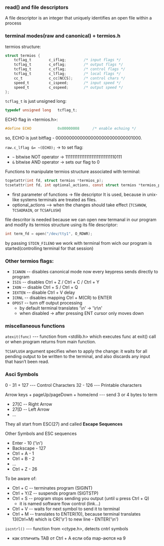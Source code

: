 

### read() and file descriptors
A file descriptor is an integer that uniquely identifies an open file within a process

### terminal modes(raw and canonical) + termios.h

termios structure:
```C
struct termios {
	tcflag_t        c_iflag;        /* input flags */
	tcflag_t        c_oflag;        /* output flags */
	tcflag_t        c_cflag;        /* control flags */
	tcflag_t        c_lflag;        /* local flags */
	cc_t            c_cc[NCCS];     /* control chars */
	speed_t         c_ispeed;       /* input speed */
	speed_t         c_ospeed;       /* output speed */
};
```

`tcflag_t` is just unsigned long:
```C
typedef unsigned long   tcflag_t;
```

ECHO flag in <termios.h>:
```C
#define ECHO            0x00000008      /* enable echoing */
```
so, ECHO is just bitflag - 00000000000000000000000000001000.

`raw.c_lflag &= ~(ECHO);` -> to set flag:
- `~` bitwise NOT operator -> 11111111111111111111111111110111
- `&` bitwise AND operator -> sets our flag to 0


Functions to manipulate termios structure associated with terminal:
```C
tcgetattr(int fd, struct termios *termios_p);
tcsetattr(int fd, int optional_actions, const struct termios *termios_p);
```

* first parameter of functions -> file descriptor
  It is used, because in unix-like systems terminals are treated as files.
* optional_actions --> when the changes should take effect (`TCSANOW`, `TCSADRAIN`, or `TCSAFLUSH`)

file descritor is needed because we can open new termanal in our program and
modify its termios structure using its file descriptor:
```C
int term_fd = open("/dev/tty1", O_RDWR);
```
by passing `STDIN_FILENO` we work with terminal from wich our program is
started(controlling terminal for that session)

### Other termios flags:
- `ICANON` -- disables canonical mode now every keypress sends directly to program
- `ISIG` -- disables Ctrl + Z / Ctrl + C / Ctrl + Y
- `IXON` -- disable Ctrl + S / Ctrl + Q
- `IEXTEN` -- disable Ctrl + V delay
- `ICRNL` -- disables mapping Ctrl + M(CR) to ENTER
- `OPOST` -- turn off output processing
	- by default terminal translates '\n' -> '\r\n' 
	- when disabled -> after pressing ENT cursor only moves down


### miscellaneous functions

`atexit(func)` --- function from <stdlib.h> which executes func at exit() call or 
when program returns from main function.

`TCSAFLUSH` argument specifies when to apply the change: it waits for all 
pending output to be written to the terminal, and also discards any input
that hasn’t been read.


### Asci Symbols
0 - 31 + 127 --- Control Characters
32 - 126 --- Printable characters

Arrow keys + pageUp/pageDown + home/end --- send 3 or 4 bytes to term
- 27[C -- Right Arrow
- 27[D -- Left Arrow
- ...

They all start from ESC(27) and called **Escape Sequences**

Other Symbols and ESC sequences
- Enter - 10 ('\n')
- Backscape - 127 
- Ctrl + A - 1
- Ctrl + B - 2
- ...
- Ctrl + Z - 26

To be aware of:
- Ctrl + C -- terminates program (SIGINT)
- Ctrl + Y/Z -- suspends program (SIGTSTP)
- Ctrl + S -- program stops sending you output (until u press Ctrl + Q)
    - it is named software flow control (link...)
- Ctrl + V -- waits for next symbol to send it to terminal 
- Ctrl + M -- translates to ENTER(10), because terminal translates 13(Ctrl+M) which is CR('\r') to new line - ENTER('\n')

`iscntrl()` --- function from <ctype.h>, detects cntrl symbols

- как отличить TAB от Ctrl + A если оба map-аются на 9 
